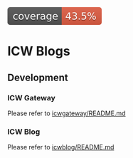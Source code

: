 ![Coverage](.github/badges/jacoco.svg)

# ICW Blogs

## Development

### ICW Gateway

Please refer to [icwgateway/README.md](https://github.com/dongduong/icw-blogs/tree/main/icwgateway/)

### ICW Blog

Please refer to [icwblog/README.md](https://github.com/dongduong/icw-blogs/tree/main/icwblog/)
